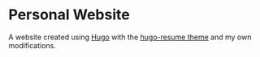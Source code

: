# Personal Website

A website created using [Hugo](https://gohugo.io/) with the [hugo-resume theme](https://github.com/eddiewebb/hugo-resume) and my own modifications.
